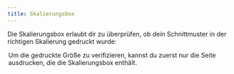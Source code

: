 ```yaml
---
title: Skalierungsbox
---
```


Die Skalierungsbox erlaubt dir zu überprüfen, ob dein Schnittmuster in der richtigen Skalierung gedruckt wurde:

<Legend part="scalebox" caption="The scale box" >

<Tip>
Um die gedruckte Größe zu verifizieren, kannst du zuerst nur die Seite ausdrucken, die die Skalierungsbox enthält.
</Tip>
